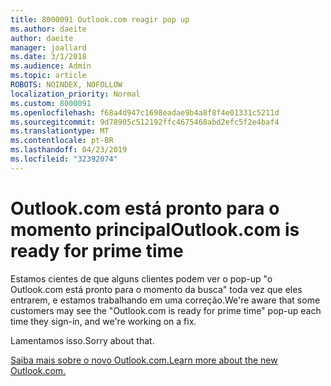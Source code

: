 ```yaml
---
title: 8000091 Outlook.com reagir pop up
ms.author: daeite
author: daeite
manager: joallard
ms.date: 3/1/2018
ms.audience: Admin
ms.topic: article
ROBOTS: NOINDEX, NOFOLLOW
localization_priority: Normal
ms.custom: 8000091
ms.openlocfilehash: f68a4d947c1698eadae9b4a8f8f4e01331c5211d
ms.sourcegitcommit: 9d78905c512192ffc4675468abd2efc5f2e4baf4
ms.translationtype: MT
ms.contentlocale: pt-BR
ms.lasthandoff: 04/23/2019
ms.locfileid: "32392074"
---
```

# <a name="outlookcom-is-ready-for-prime-time"></a><span data-ttu-id="d1373-102">Outlook.com está pronto para o momento principal</span><span class="sxs-lookup"><span data-stu-id="d1373-102">Outlook.com is ready for prime time</span></span>

<span data-ttu-id="d1373-103">Estamos cientes de que alguns clientes podem ver o pop-up "o Outlook.com está pronto para o momento da busca" toda vez que eles entrarem, e estamos trabalhando em uma correção.</span><span class="sxs-lookup"><span data-stu-id="d1373-103">We're aware that some customers may see the "Outlook.com is ready for prime time" pop-up each time they sign-in, and we're working on a fix.</span></span>

<span data-ttu-id="d1373-104">Lamentamos isso.</span><span class="sxs-lookup"><span data-stu-id="d1373-104">Sorry about that.</span></span>

[<span data-ttu-id="d1373-105">Saiba mais sobre o novo Outlook.com.</span><span class="sxs-lookup"><span data-stu-id="d1373-105">Learn more about the new Outlook.com.</span></span>](https://go.microsoft.com/fwlink/p/?linkid=2001300)